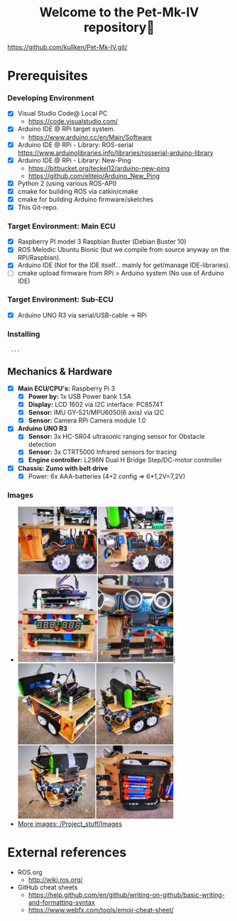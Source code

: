 <h1 align="center">Welcome to the Pet-Mk-IV repository👋</h1>

 https://github.com/kullken/Pet-Mk-IV.git/



# Prerequisites
### Developing Environment
 - [X] Visual Studio Code@ Local PC
   - https://code.visualstudio.com/
 - [X] Arduino IDE @ RPi target system.
   - https://www.arduino.cc/en/Main/Software
 - [X] Arduino IDE @ RPi - Library: ROS-serial
   https://www.arduinolibraries.info/libraries/rosserial-arduino-library
 - [X] Arduino IDE @ RPi - Library: New-Ping 
   - https://bitbucket.org/teckel12/arduino-new-ping
   - https://github.com/eliteio/Arduino_New_Ping
 - [X] Python 2 (using various ROS-API)
 - [X] cmake for building ROS via catkin/cmake
 - [X] cmake for building Arduino firmware/sketches
 - [X] This Git-repo.
 
### Target Environment: Main ECU
 - [x] Raspberry PI model 3
       Raspbian Buster (Debian Buster 10)
 - [X] ROS Melodic Ubuntu Bionic (but we compile from source anyway on the RPi/Raspbian).
 - [X] Arduino IDE (Not for the IDE itself... mainly for get/manage IDE-libraries).
 - [ ] cmake upload firmware from RPi > Arduino system  (No use of Arduino IDE)
 
### Target Environment: Sub-ECU
 - [X] Arduino UNO R3 via serial/USB-cable -> RPi

### Installing
     ...

## Mechanics & Hardware
- [X] **Main ECU/CPU's:** Raspberry Pi 3
  - [X] **Power by:** 1x USB Power bank 1.5A
  - [x] **Display:** LCD 1602 via I2C interface: PC8574T
  - [x] **Sensor:** IMU GY-521/MPU6050(6 axis) via I2C
  - [x] **Sensor:** Camera RPi Camera module 1.0
- [X] **Arduino UNO R3**
  - [x] **Sensor:** 3x HC-SR04 ultrasonic ranging sensor for Obstacle detection
  - [x] **Sensor:** 3x CTRT5000 Infrared sensors for tracing
  - [x] **Engine controller:** L298N Dual H Bridge Step/DC-motor controller
- [X] **Chassis: Zumo with belt drive**
  - [x] Power: 6x AAA-batteries (4+2 config => 6*1,2V=7,2V)

### Images
- <img src="/Project_stuff/Images/2019-09-09_122618.jpg" width="350px">|<img src="/Project_stuff/Images/2019-09-09_122725.jpg" width="350px">
- [More images: /Project_stuff/Images](/Project_stuff/Images)

# External references
- ROS.org
  - http://wiki.ros.org/
- GitHub cheat sheets
  - https://help.github.com/en/github/writing-on-github/basic-writing-and-formatting-syntax
  - https://www.webfx.com/tools/emoji-cheat-sheet/
